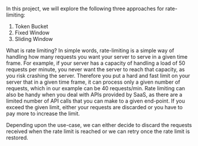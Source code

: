 In this project, we will explore the following three 
approaches for rate-limiting:
1. Token Bucket
2. Fixed Window
3. Sliding Window

What is rate limiting?
In simple words, rate-limiting is a simple way of handling how many 
requests you want your server to serve in a given time frame. For 
example, if your server has a capacity of handling a load of 50 
requests per minute, you never want the server to reach that capacity, 
as you risk crashing the server. Therefore you put a hard and fast 
limit on your server that in a given time frame, it can process only 
a given number of requests, which in our example can be 40 
requests/min.
Rate limiting can also be handy when you deal with APIs provided by 
SaaS, as there are a limited number of API calls that you can make to a given 
end-point. If you exceed the given limit, either your requests are 
discarded or you have to pay more to increase the limit. 

Depending upon the use-case, we can either decide to discard the requests received when the 
rate limit is reached or we can retry once the rate limit is restored.
